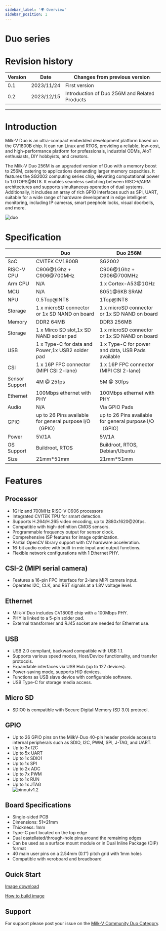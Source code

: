```yaml
---
sidebar_label: '🌍 Overview'
sidebar_position: 1
---
```


# Duo series 

# Revision history

| Version | Date           | Changes from previous version                                              |
|---------|----------------|----------------------------------------------------------------------------|
|0.1      |  2023/11/24    | First version                                                              |
|0.2      |  2023/12/15    | Introduction of Duo 256M and Related Products                              |
--------------------------------------------------------------------------------------------------------
# Introduction
Milk-V Duo is an ultra-compact embedded development platform based on the CV1800B chip. It can run Linux and RTOS, providing a reliable, low-cost, and high-performance platform for professionals, industrial ODMs, AIoT enthusiasts, DIY hobbyists, and creators.  

The Milk-V Duo 256M is an upgraded version of Duo with a memory boost to 256M, catering to applications demanding larger memory capacities. It features the SG2002 computing series chip, elevating computational power to 1.0TOPS@INT8. It enables seamless switching between RISC-V/ARM architectures and supports simultaneous operation of dual systems. Additionally, it includes an array of rich GPIO interfaces such as SPI, UART, suitable for a wide range of hardware development in edge intelligent monitoring, including IP cameras, smart peephole locks, visual doorbells, and more.

  
![duo](/docs/duo/duo-v1.2.png)

# Specification
|            | Duo                                                     | Duo 256M                                         |
| ---------- | ------------------------------------------------------- | ------------------------------------------------ |
| SoC        | CVITEK CV1800B                                          | SG2002                                           |
| RISC-V CPU | C906@1Ghz + C906@700MHz                                 | C906@1Ghz + C906@700MHz                          |
| Arm CPU    | N/A                                                     | 1 x Cortex-A53@1GHz                                |
| MCU        | N/A                                                     | 8051@6KB SRAM                                    |
| NPU        | 0.5Top@INT8                                             | 1Top@INT8                                        |
| Storage    | 1 x microSD connector or 1x SD NAND on board             | 1 x microSD connector or 1x SD NAND on board      |
| Memory     | DDR2 64MB                                               | DDR3 256MB                                       |
| Storage    | 1 x Mirco SD slot,1x SD NAND solder pad                  | 1 x microSD connector or 1x SD NAND on board      |
| USB        | 1 x Type-C for data and Power,1x USB2 solder pad         | 1 x Type-C for power and data, USB Pads available |
| CSI        | 1 x 16P FPC connector (MIPI CSI 2-lane)                  | 1 x 16P FPC connector (MIPI CSI 2-lane)           |
| Sensor Support| 4M @ 25fps                                            | 5M @ 30fps                                        |
| Ethernet   | 100Mbps ethernet with PHY                                | 100Mbps ethernet with PHY                         |
| Audio      | N/A                                                      | Via GPIO Pads                                     |
| GPIO       | up to 26 Pins available for general purpose I/O（GPIO）  | up to 26 Pins available for general purpose I/O（GPIO）  |
| Power      | 5V/1A                                                   | 5V/1A                                                   |
| OS Support | Buildroot, RTOS                                         | Buildroot, RTOS, Debian/Ubuntu                       |
| Size       | 21mm*51mm                                               | 21mm*51mm                                            |

# Features 

## Processor
- 1GHz and 700MHz RISC-V C906 processors
- Integrated CVITEK TPU for smart detection.
- Supports H.264/H.265 video encoding, up to 2880x1620@20fps.
- Compatible with high-definition CMOS sensors.
- Programmable frequency output for sensor clock.
- Comprehensive ISP features for image optimization.
- Partial OpenCV library support with CV hardware acceleration.
- 16-bit audio codec with built-in mic input and output functions.
- Flexible network configurations with 1 Ethernet PHY.

## CSI-2 (MIPI serial camera)
- Features a 16-pin FPC interface for 2-lane MIPI camera input.
- Operates I2C, CLK, and RST signals at a 1.8V voltage level.

## Ethernet
- Milk-V Duo includes CV1800B chip with a 100Mbps PHY.
- PHY is linked to a 5-pin solder pad.
- External transformer and RJ45 socket are needed for Ethernet use.

## USB
- USB 2.0 compliant, backward compatible with USB 1.1.
- Supports various speed modes, Host/Device functionality, and transfer protocols.
- Expandable interfaces via USB Hub (up to 127 devices).
- Power-saving mode, supports HID devices.
- Functions as USB slave device with configurable software.
- USB Type-C for storage media access.

## Micro SD
- SDIO0 is compatible with Secure Digital Memory (SD 3.0) protocol.

## GPIO 
- Up to 26 GPIO pins on the MilkV-Duo 40-pin header provide access to internal peripherals such as SDIO, I2C, PWM, SPI, J-TAG, and UART.
- Up to 3x I2C
- Up to 5x UART
- Up to 1x SDIO1
- Up to 1x SPI
- Up to 2x ADC
- Up to 7x PWM
- Up to 1x RUN
- Up to 1x JTAG  
![pinoutv1.2](/docs/duo/pinout.webp)


## Board Specifications
- Single-sided PCB
- Dimensions: 51×21mm
- Thickness: 1mm
- Type-C port located on the top edge
- Dual castellated/through-hole pins around the remaining edges
- Can be used as a surface mount module or in Dual Inline Package (DIP) format
- 40 main user pins on a 2.54mm (0.1") pitch grid with 1mm holes
- Compatible with veroboard and breadboard

## Quick Start
[Image download](https://github.com/milkv-duo/duo-buildroot-sdk/releases)

[How to build image](https://milkv.io/docs/duo/getting-started/buildroot-sdk)

## Support
For support please post your issue on the [Milk-V Community Duo Category](https://community.milkv.io/c/duo/5).
